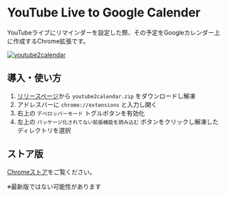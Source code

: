 # YouTube Live to Google Calender
YouTubeライブにリマインダーを設定した際、その予定をGoogleカレンダー上に作成するChrome拡張です。

[![youtube2calendar](https://img.youtube.com/vi/OmUSZAXO7Lg/0.jpg)](https://www.youtube.com/watch?v=OmUSZAXO7Lg)

## 導入・使い方
1. [リリースページ](https://github.com/Libra694/youtube2calendar/releases/latest)から `youtube2calendar.zip` をダウンロードし解凍
1. アドレスバーに `chrome://extensions` と入力し開く
1. 右上の `デベロッパーモード` トグルボタンを有効化
1. 左上の `パッケージ化されてない拡張機能を読み込む` ボタンをクリックし解凍したディレクトリを選択


## ストア版
[Chromeストア](https://chrome.google.com/webstore/detail/youtube-live-to-google-ca/djjcljbdcefigahiaaoinifennidmapi)をご覧ください。

※最新版ではない可能性があります
